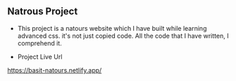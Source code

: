 ## Natrous Project

- This project is a natours website which I have built while learning advanced css. it's not just copied code. All the code that I have written, I comprehend it.

* Project Live Url

https://basit-natours.netlify.app/
